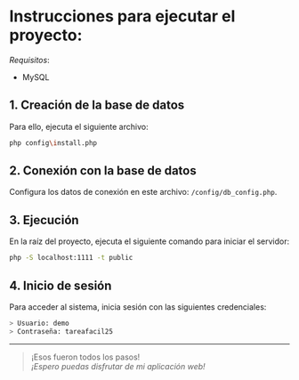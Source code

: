 # Instrucciones para ejecutar el proyecto:

_Requisitos_:

- MySQL

## 1. Creación de la base de datos

Para ello, ejecuta el siguiente archivo:

```bash
php config\install.php
```

## 2. Conexión con la base de datos

Configura los datos de conexión en este archivo: `/config/db_config.php`.

## 3. Ejecución

En la raíz del proyecto, ejecuta el siguiente comando para iniciar el servidor:

```bash
php -S localhost:1111 -t public
```

## 4. Inicio de sesión

Para acceder al sistema, inicia sesión con las siguientes credenciales:

```bash
> Usuario: demo
> Contraseña: tareafacil25
```

---

> ¡Esos fueron todos los pasos!  
> _¡Espero puedas disfrutar de mi aplicación web!_
